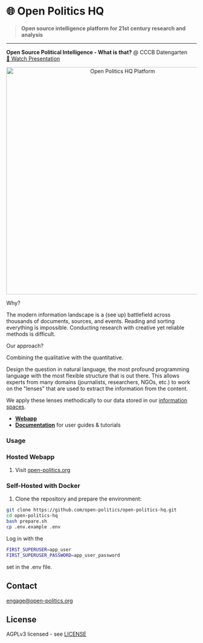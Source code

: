 # 🌐 Open Politics HQ

> **Open source intelligence platform for 21st century research and analysis**

---
**Open Source Political Intelligence - What is that?** @ CCCB Datengarten  
[🎥 Watch Presentation](https://media.ccc.de/v/dg-111)

<div align="center">
  <img src=".github/assets/images/exactly.png" alt="Open Politics HQ Platform" width="600">
</div>

Why? 

 The modern information landscape is a (see up) battlefield across thousands of documents, sources, and events. Reading and sorting everything is impossible. Conducting research with creative yet reliable methods is difficult.

Our approach?

Combining the qualitative with the quantitative. 

Design the question in natural language, the most profound programming language with the most flexible structure that is out there. This allows experts from many domains (journalists, researchers, NGOs, etc.) to work on the "lenses" that are used to extract the information from the content.

We apply these lenses methodically to our data stored in our [information spaces](https://docs.open-politics.org/information-spaces).


- **[Webapp](https://open-politics.org)**
- **[Documentation](https://docs.open-politics.org)** for user guides & tutorials
  

### Usage

### Hosted Webapp
1. Visit [open-politics.org](https://open-politics.org/webpages/register) 


### Self-Hosted with Docker
1. Clone the repository and prepare the environment:
```bash
git clone https://github.com/open-politics/open-politics-hq.git
cd open-politics-hq
bash prepare.sh
cp .env.example .env
```

Log in with the 
```bash
FIRST_SUPERUSER=app_user
FIRST_SUPERUSER_PASSWORD=app_user_password
```
set in the .env file.


## Contact
engage@open-politics.org


## License
AGPLv3 licensed - see [LICENSE](LICENSE)
